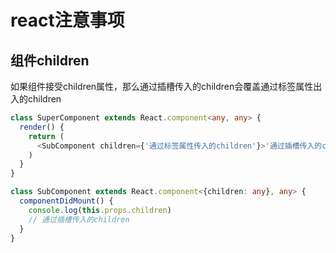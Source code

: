 # react注意事项

## 组件children

如果组件接受children属性，那么通过插槽传入的children会覆盖通过标签属性出入的children

``` typescript
class SuperComponent extends React.component<any, any> {
  render() {
    return (
      <SubComponent children={'通过标签属性传入的children'}>'通过插槽传入的children'</SubComponent>
    )
  }
}

class SubComponent extends React.component<{children: any}, any> {
  componentDidMount() {
    console.log(this.props.children)
    // 通过插槽传入的children
  }
}
```
